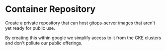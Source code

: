 # Container Repository

Create a private repository that can host [gitops-server](https://github.com/weaveworks/weave-gitops/blob/v2-preview-1/gitops-server.dockerfile)
images that aren't yet ready for public use.

By creating this within google we simplify access to it from the GKE clusters
and don't pollute our public offerings.
